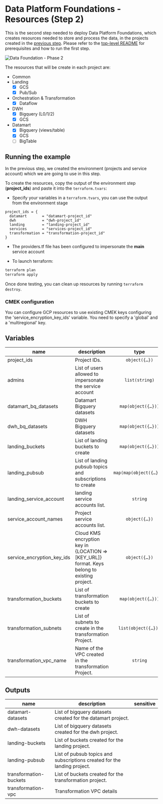 # Data Platform Foundations - Resources (Step 2)

This is the second step needed to deploy Data Platform Foundations, which creates resources needed to store and process the data, in the projects created in the [previous step](./../environment/). Please refer to the [top-level README](../README.md) for prerequisites and how to run the first step.

![Data Foundation -  Phase 2](./diagram.png "High-level diagram")

The resources that will be create in each project are:

- Common
- Landing
  - [x] GCS
  - [x] Pub/Sub
- Orchestration & Transformation
  - [x] Dataflow
- DWH
  - [x] Bigquery (L0/1/2)
  - [x] GCS
- Datamart
  - [x] Bigquery (views/table)
  - [x] GCS
  - [ ] BigTable

## Running the example

In the previous step, we created the environment (projects and service account) which we are going to use in this step.

To create the resources, copy the output of the environment step (**project_ids**) and paste it into the `terraform.tvars`:

- Specify your variables in a `terraform.tvars`, you can use the output from the environment stage

```tfm
project_ids = {
  datamart       = "datamart-project_id"
  dwh            = "dwh-project_id"
  landing        = "landing-project_id"
  services       = "services-project_id"
  transformation = "transformation-project_id"
}
```


- The providers.tf file has been configured to impersonate the **main** service account

- To launch terraform:
```bash
terraform plan
terraform apply
```
Once done testing, you can clean up resources by running `terraform destroy`.

### CMEK configuration
You can configure GCP resources to use existing CMEK keys configuring the 'service_encryption_key_ids' variable. You need to specify a 'global' and a 'multiregional' key.


<!-- BEGIN TFDOC -->

## Variables

| name | description | type | required | default |
|---|---|:---:|:---:|:---:|
| project_ids | Project IDs. | <code title="object&#40;&#123;&#10;  datamart       &#61; string&#10;  dwh            &#61; string&#10;  landing        &#61; string&#10;  services       &#61; string&#10;  transformation &#61; string&#10;&#125;&#41;">object&#40;&#123;&#8230;&#125;&#41;</code> | ✓ |  |
| admins | List of users allowed to impersonate the service account | <code>list&#40;string&#41;</code> |  | <code>null</code> |
| datamart_bq_datasets | Datamart Bigquery datasets | <code title="map&#40;object&#40;&#123;&#10;  iam      &#61; map&#40;list&#40;string&#41;&#41;&#10;  location &#61; string&#10;&#125;&#41;&#41;">map&#40;object&#40;&#123;&#8230;&#125;&#41;&#41;</code> |  | <code title="&#123;&#10;  bq_datamart_dataset &#61; &#123;&#10;    location &#61; &#34;EU&#34;&#10;    iam &#61; &#123;&#10;    &#125;&#10;  &#125;&#10;&#125;">&#123;&#8230;&#125;</code> |
| dwh_bq_datasets | DWH Bigquery datasets | <code title="map&#40;object&#40;&#123;&#10;  location &#61; string&#10;  iam      &#61; map&#40;list&#40;string&#41;&#41;&#10;&#125;&#41;&#41;">map&#40;object&#40;&#123;&#8230;&#125;&#41;&#41;</code> |  | <code title="&#123;&#10;  bq_raw_dataset &#61; &#123;&#10;    iam      &#61; &#123;&#125;&#10;    location &#61; &#34;EU&#34;&#10;  &#125;&#10;&#125;">&#123;&#8230;&#125;</code> |
| landing_buckets | List of landing buckets to create | <code title="map&#40;object&#40;&#123;&#10;  location &#61; string&#10;  name     &#61; string&#10;&#125;&#41;&#41;">map&#40;object&#40;&#123;&#8230;&#125;&#41;&#41;</code> |  | <code title="&#123;&#10;  raw-data &#61; &#123;&#10;    location &#61; &#34;EU&#34;&#10;    name     &#61; &#34;raw-data&#34;&#10;  &#125;&#10;  data-schema &#61; &#123;&#10;    location &#61; &#34;EU&#34;&#10;    name     &#61; &#34;data-schema&#34;&#10;  &#125;&#10;&#125;">&#123;&#8230;&#125;</code> |
| landing_pubsub | List of landing pubsub topics and subscriptions to create | <code title="map&#40;map&#40;object&#40;&#123;&#10;  iam    &#61; map&#40;list&#40;string&#41;&#41;&#10;  labels &#61; map&#40;string&#41;&#10;  options &#61; object&#40;&#123;&#10;    ack_deadline_seconds       &#61; number&#10;    message_retention_duration &#61; number&#10;    retain_acked_messages      &#61; bool&#10;    expiration_policy_ttl      &#61; number&#10;  &#125;&#41;&#10;&#125;&#41;&#41;&#41;">map&#40;map&#40;object&#40;&#123;&#8230;&#125;&#41;&#41;&#41;</code> |  | <code title="&#123;&#10;  landing-1 &#61; &#123;&#10;    sub1 &#61; &#123;&#10;      iam &#61; &#123;&#10;      &#125;&#10;      labels  &#61; &#123;&#125;&#10;      options &#61; null&#10;    &#125;&#10;    sub2 &#61; &#123;&#10;      iam     &#61; &#123;&#125;&#10;      labels  &#61; &#123;&#125;,&#10;      options &#61; null&#10;    &#125;,&#10;  &#125;&#10;&#125;">&#123;&#8230;&#125;</code> |
| landing_service_account | landing service accounts list. | <code>string</code> |  | <code>&#34;sa-landing&#34;</code> |
| service_account_names | Project service accounts list. | <code title="object&#40;&#123;&#10;  datamart       &#61; string&#10;  dwh            &#61; string&#10;  landing        &#61; string&#10;  services       &#61; string&#10;  transformation &#61; string&#10;&#125;&#41;">object&#40;&#123;&#8230;&#125;&#41;</code> |  | <code title="&#123;&#10;  datamart       &#61; &#34;sa-datamart&#34;&#10;  dwh            &#61; &#34;sa-datawh&#34;&#10;  landing        &#61; &#34;sa-landing&#34;&#10;  services       &#61; &#34;sa-services&#34;&#10;  transformation &#61; &#34;sa-transformation&#34;&#10;&#125;">&#123;&#8230;&#125;</code> |
| service_encryption_key_ids | Cloud KMS encryption key in {LOCATION => [KEY_URL]} format. Keys belong to existing project. | <code title="object&#40;&#123;&#10;  multiregional &#61; string&#10;  global        &#61; string&#10;&#125;&#41;">object&#40;&#123;&#8230;&#125;&#41;</code> |  | <code title="&#123;&#10;  multiregional &#61; null&#10;  global        &#61; null&#10;&#125;">&#123;&#8230;&#125;</code> |
| transformation_buckets | List of transformation buckets to create | <code title="map&#40;object&#40;&#123;&#10;  location &#61; string&#10;  name     &#61; string&#10;&#125;&#41;&#41;">map&#40;object&#40;&#123;&#8230;&#125;&#41;&#41;</code> |  | <code title="&#123;&#10;  temp &#61; &#123;&#10;    location &#61; &#34;EU&#34;&#10;    name     &#61; &#34;temp&#34;&#10;  &#125;,&#10;  templates &#61; &#123;&#10;    location &#61; &#34;EU&#34;&#10;    name     &#61; &#34;templates&#34;&#10;  &#125;,&#10;&#125;">&#123;&#8230;&#125;</code> |
| transformation_subnets | List of subnets to create in the transformation Project. | <code title="list&#40;object&#40;&#123;&#10;  ip_cidr_range      &#61; string&#10;  name               &#61; string&#10;  region             &#61; string&#10;  secondary_ip_range &#61; map&#40;string&#41;&#10;&#125;&#41;&#41;">list&#40;object&#40;&#123;&#8230;&#125;&#41;&#41;</code> |  | <code title="&#91;&#10;  &#123;&#10;    ip_cidr_range      &#61; &#34;10.1.0.0&#47;20&#34;&#10;    name               &#61; &#34;transformation-subnet&#34;&#10;    region             &#61; &#34;europe-west3&#34;&#10;    secondary_ip_range &#61; &#123;&#125;&#10;  &#125;,&#10;&#93;">&#91;&#8230;&#93;</code> |
| transformation_vpc_name | Name of the VPC created in the transformation Project. | <code>string</code> |  | <code>&#34;transformation-vpc&#34;</code> |

## Outputs

| name | description | sensitive |
|---|---|:---:|
| datamart-datasets | List of bigquery datasets created for the datamart project. |  |
| dwh-datasets | List of bigquery datasets created for the dwh project. |  |
| landing-buckets | List of buckets created for the landing project. |  |
| landing-pubsub | List of pubsub topics and subscriptions created for the landing project. |  |
| transformation-buckets | List of buckets created for the transformation project. |  |
| transformation-vpc | Transformation VPC details |  |

<!-- END TFDOC -->

